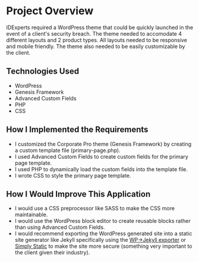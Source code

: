 # Project Overview

IDExperts required a WordPress theme that could be quickly launched in the event of a client's security breach. The theme needed to accomodate 4 different layouts and 2 product types. All layouts needed to be responsive and mobile friendly. The theme also needed to be easily customizable by the client.

## Technologies Used

-   WordPress
-   Genesis Framework
-   Advanced Custom Fields
-   PHP
-   CSS

## How I Implemented the Requirements

-   I customized the Corporate Pro theme (Genesis Framework) by creating a custom template file (primary-page.php).
-   I used Advanced Custom Fields to create custom fields for the primary page template.
-   I used PHP to dynamically load the custom fields into the template file.
-   I wrote CSS to style the primary page template.

## How I Would Improve This Application

-   I would use a CSS preprocessor like SASS to make the CSS more maintainable.
-   I would use the WordPress block editor to create reusable blocks rather than using Advanced Custom Fields.
-   I would recommend exporting the WordPress generated site into a static site generator like Jekyll specifically using the [WP->Jekyll exporter](https://github.com/benbalter/wordpress-to-jekyll-exporter) or [Simply Static](https://wordpress.org/plugins/simply-static/) to make the site more secure (something very important to the client given their industry).
